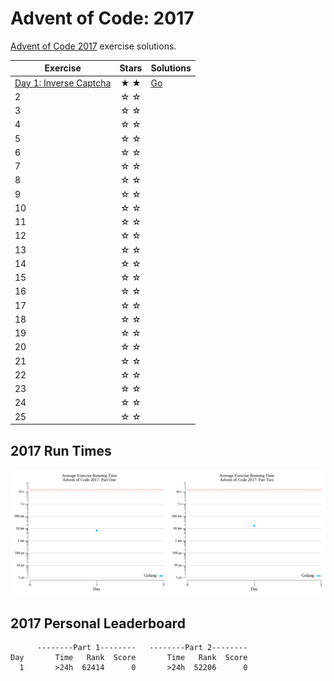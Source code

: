 # Advent of Code: 2017

[Advent of Code 2017](https://adventofcode.com/2017) exercise solutions.

<!-- ★ ☆ -->

| Exercise                                              | Stars | Solutions                   |
|-------------------------------------------------------|:-----:|-----------------------------|
| [Day 1: Inverse Captcha](01-inverseCaptcha/README.md) |  ★ ★  | [Go](01-inverseCaptcha/go/) |
| 2                                                     |  ☆ ☆  |                             |
| 3                                                     |  ☆ ☆  |                             |
| 4                                                     |  ☆ ☆  |                             |
| 5                                                     |  ☆ ☆  |                             |
| 6                                                     |  ☆ ☆  |                             |
| 7                                                     |  ☆ ☆  |                             |
| 8                                                     |  ☆ ☆  |                             |
| 9                                                     |  ☆ ☆  |                             |
| 10                                                    |  ☆ ☆  |                             |
| 11                                                    |  ☆ ☆  |                             |
| 12                                                    |  ☆ ☆  |                             |
| 13                                                    |  ☆ ☆  |                             |
| 14                                                    |  ☆ ☆  |                             |
| 15                                                    |  ☆ ☆  |                             |
| 16                                                    |  ☆ ☆  |                             |
| 17                                                    |  ☆ ☆  |                             |
| 18                                                    |  ☆ ☆  |                             |
| 19                                                    |  ☆ ☆  |                             |
| 20                                                    |  ☆ ☆  |                             |
| 21                                                    |  ☆ ☆  |                             |
| 22                                                    |  ☆ ☆  |                             |
| 23                                                    |  ☆ ☆  |                             |
| 24                                                    |  ☆ ☆  |                             |
| 25                                                    |  ☆ ☆  |                             |

## 2017 Run Times

![2017 exercise run-time graphs](run-times.png)

## 2017 Personal Leaderboard

```text
      --------Part 1--------   --------Part 2--------
Day       Time   Rank  Score       Time   Rank  Score
  1       >24h  62414      0       >24h  52206      0
```
